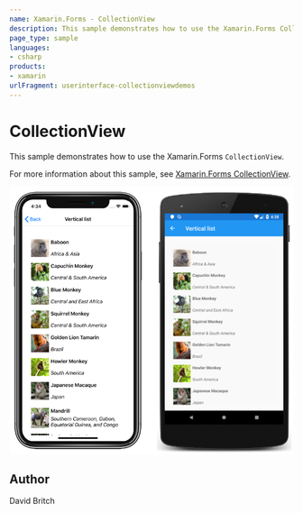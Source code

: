```yaml
---
name: Xamarin.Forms - CollectionView
description: This sample demonstrates how to use the Xamarin.Forms CollectionView.
page_type: sample
languages:
- csharp
products:
- xamarin
urlFragment: userinterface-collectionviewdemos
---
```

# CollectionView

This sample demonstrates how to use the Xamarin.Forms `CollectionView`.

For more information about this sample, see [Xamarin.Forms CollectionView](https://docs.microsoft.com/xamarin/xamarin-forms/user-interface/collectionview/).

![CollectionView application screenshot](Screenshots/01All.png "CollectionView application screenshot")

## Author

David Britch
